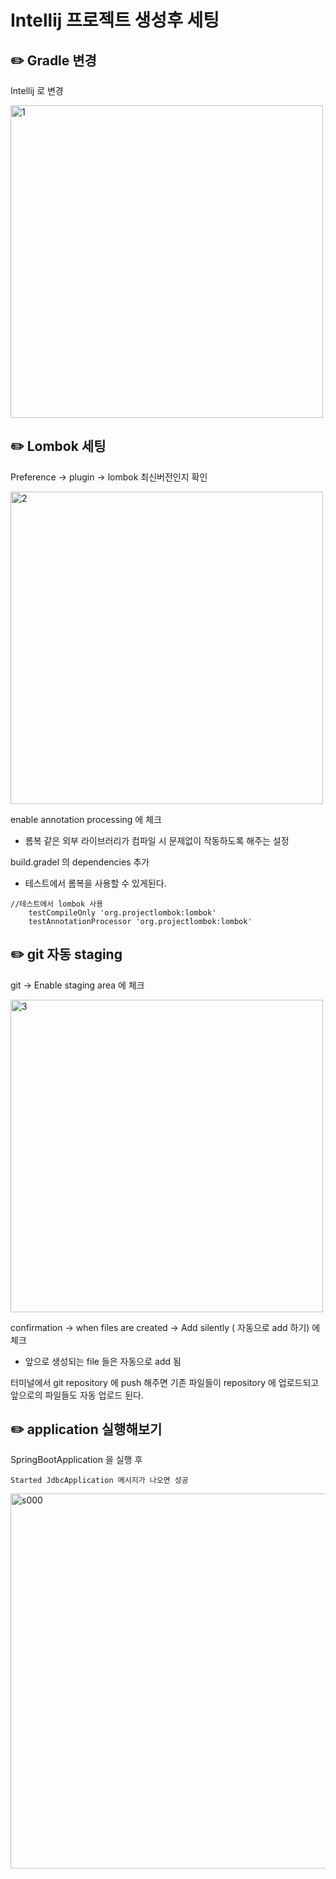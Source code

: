 # Intellij 프로젝트 생성후 세팅

## ✏️ Gradle 변경

Intellij 로 변경

<img width="500" alt="1" src="https://user-images.githubusercontent.com/115536240/211440307-55c3dec8-3fd5-45ff-b0e2-fa0e2cd3edd6.png">

## ✏️ Lombok 세팅

Preference → plugin → lombok 최신버전인지 확인

<img width="500" alt="2" src="https://user-images.githubusercontent.com/115536240/211440310-90dd8f58-4629-4ac5-b3ed-3ffaa43f7bfc.png">

enable annotation processing 에 체크
  - 롬복 같은 외부 라이브러리가 컴파일 시 문제없이 작동하도록 해주는 설정

build.gradel 의 dependencies 추가
  - 테스트에서 롬복을 사용할 수 있게된다.
```
//테스트에서 lombok 사용
    testCompileOnly 'org.projectlombok:lombok'
    testAnnotationProcessor 'org.projectlombok:lombok'
```

## ✏️ git 자동 staging

git → Enable staging area 에 체크

<img width="500" alt="3" src="https://user-images.githubusercontent.com/115536240/211440314-25ab601c-53de-49de-9386-3e9878c3ba8b.png">

confirmation → when files are created → Add silently ( 자동으로 add 하기) 에 체크

- 앞으로 생성되는 file 들은 자동으로 add 됨

터미널에서 git repository 에 push 해주면 기존 파일들이 repository 에 업로드되고 앞으로의 파일들도 자동 업로드 된다.
  
## ✏️ application 실행해보기
SpringBootApplication 을 실행 후  
```
Started JdbcApplication 메시지가 나오면 성공  
```  
  
<img width="600" alt="s000" src="https://user-images.githubusercontent.com/115536240/214991902-844da971-78be-4366-b601-8c3acff8066f.png">  
